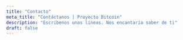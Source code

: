 ```yaml
---
title: "Contacto"
meta_title: "Contáctanos | Proyecto Bitcoin"
description: "Escríbenos unas líneas. Nos encantaría saber de ti"
draft: false
---
```

